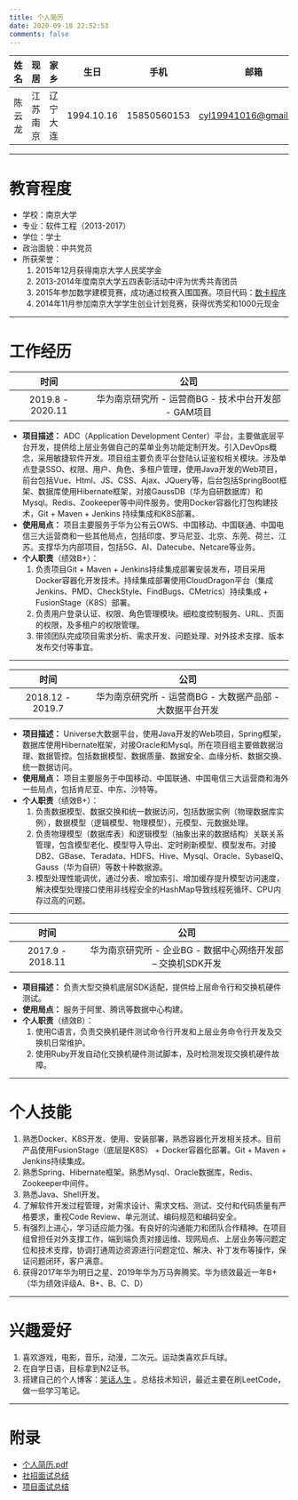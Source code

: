 ```yaml
---
title: 个人简历
date: 2020-09-18 22:52:53
comments: false
---
```


|  姓名  |   现居  |    家乡  |    生日    |     手机     |        邮箱           |
|:-----:|:-------:|:-------:|:----------:|:-----------:|:---------------------:|
| 陈云龙 | 江苏南京 | 辽宁大连 | 1994.10.16 | 15850560153 | cyl19941016@gmail.com |

---

# 教育程度

* 学校：南京大学
* 专业：软件工程（2013-2017）
* 学位：学士
* 政治面貌：中共党员
* 所获荣誉：
    1. 2015年12月获得南京大学人民奖学金
    2. 2013-2014年度南京大学五四表彰活动中评为优秀共青团员
    3. 2015年参加数学建模竞赛，成功通过校赛入围国赛。项目代码：[数卡程序](https://github.com/cylong1016/NumberCard)
    4. 2014年11月参加南京大学学生创业计划竞赛，获得优秀奖和1000元现金

---

# 工作经历

|     时间      |                      公司                       | 
|:------------:|:-----------------------------------------------:|
| 2019.8 - 2020.11 | 华为南京研究所 - 运营商BG - 技术中台开发部 - GAM项目 |

* **项目描述：** ADC（Application Development Center）平台，主要做底层平台开发，提供给上层业务做自己的菜单业务功能定制开发。引入DevOps概念，采用敏捷软件开发。项目组主要负责平台登陆认证鉴权相关模块。涉及单点登录SSO、权限、用户、角色、多租户管理，使用Java开发的Web项目，前台包括Vue、Html、JS、CSS、Ajax、JQuery等，后台包括SpringBoot框架、数据库使用Hibernate框架，对接GaussDB（华为自研数据库）和Mysql。Redis、Zookeeper等中间件服务。使用Docker容器化打包构建技术，Git + Maven + Jenkins 持续集成和K8S部署。
* **使用局点：** 项目主要服务于华为公有云OWS、中国移动、中国联通、中国电信三大运营商和一些其他局点，包括印度、罗马尼亚、北京、东莞、荷兰、江苏。支撑华为内部项目，包括5G、AI、Datecube、Netcare等业务。
* **个人职责**（绩效B+）：
    1. 负责项目Git + Maven + Jenkins持续集成部署安装发布，项目采用Docker容器化开发技术。持续集成部署使用CloudDragon平台（集成Jenkins、PMD、CheckStyle、FindBugs、CMetrics）持续集成 + FusionStage（K8S）部署。
    2. 负责用户登录认证、权限、角色管理模块。细粒度控制服务、URL、页面的权限，及多租户的权限管理。
    3. 带领团队完成项目需求分析、需求开发、问题处理、对外技术支撑、版本发布交付等事宜。

---

|       时间        |                       公司                         | 
|:----------------:|:--------------------------------------------------:|
| 2018.12 - 2019.7 | 华为南京研究所 - 运营商BG - 大数据产品部 - 大数据平台开发 |

* **项目描述：** Universe大数据平台，使用Java开发的Web项目，Spring框架，数据库使用Hibernate框架，对接Oracle和Mysql。所在项目组主要做数据治理、数据管控。包括数据模型、数据质量、数据安全、血缘分析、数据交换、统一数据访问。
* **使用局点：** 项目主要服务于中国移动、中国联通、中国电信三大运营商和海外一些局点，包括肯尼亚、中东、沙特等。
* **个人职责**（绩效B+）：
    1. 负责数据模型、数据交换和统一数据访问，包括数据实例（物理数据库实例），数据模型（逻辑模型、物理模型），元模型、元数据处理。
    2. 负责物理模型（数据库表）和逻辑模型（抽象出来的数据结构）关联关系管理，包含模型老化、模型导入导出、定时刷新模型、模型发布。对接DB2、GBase、Teradata、HDFS、Hive、Mysql、Oracle、SybaseIQ、Gauss（华为自研）等数十种数据源。
    3. 模型处理性能调优，通过分表、增加索引、增加缓存提升模型访问速度，解决模型处理接口使用非线程安全的HashMap导致线程死循环、CPU内存过高的问题。

---

|       时间        |                         公司                          | 
|:----------------:|:-----------------------------------------------------:|
| 2017.9 - 2018.11 | 华为南京研究所 - 企业BG - 数据中心网络开发部 – 交换机SDK开发 |

* **项目描述：** 负责大型交换机底层SDK适配，提供给上层命令行和交换机硬件测试。
* **使用局点：** 服务于阿里、腾讯等数据中心构建。
* **个人职责**（绩效B）：
    1. 使用C语言，负责交换机硬件测试命令行开发和上层业务命令行开发及交换机日常维护。
    2. 使用Ruby开发自动化交换机硬件测试脚本，及时检测发现交换机硬件故障。

---

# 个人技能

1. 熟悉Docker、K8S开发、使用、安装部署，熟悉容器化开发相关技术。目前产品使用FusionStage（底层是K8S） + Docker容器化部署。Git + Maven + Jenkins持续集成。
2. 熟悉Spring、Hibernate框架。熟悉Mysql、Oracle数据库，Redis、Zookeeper中间件。
3. 熟悉Java、Shell开发。
4. 了解软件开发过程管理，对需求设计、需求文档、测试、交付和代码质量有严格要求，重视Code Review、单元测试、编码规范和编码安全。
5. 有强烈上进心，学习适应能力强。有良好的沟通能力和团队合作精神。在项目组曾担任对外支撑工作，端到端负责对接运维、现网局点、上层业务等问题定位和技术支撑，协调打通周边资源进行问题定位、解决、补丁发布等操作，保证问题闭环，客户满意。
6. 获得2017年华为明日之星、2019年华为万马奔腾奖。华为绩效最近一年B+（华为绩效评级A、B+、B、C、D）

---

# 兴趣爱好

1. 喜欢游戏，电影，音乐，动漫，二次元。运动类喜欢乒乓球。
2. 在自学日语，目标拿到N2证书。
3. 搭建自己的个人博客：[笑话人生](https://www.cylong.com) 。总结技术知识，最近主要在刷LeetCode，做一些学习笔记。 

---

# 附录

* [个人简历.pdf](/resume/2020/resume.pdf)
* [社招面试总结](/resume/2020/interview-summary)
* [项目面试总结](/resume/2020/project-interview-summary)
